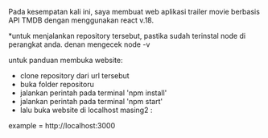 Pada kesempatan kali ini, saya membuat web aplikasi trailer movie berbasis API TMDB  dengan menggunakan react v.18.

*untuk menjalankan repository tersebut, pastika sudah terinstal node di perangkat anda. denan mengecek node -v

untuk panduan membuka website:

- clone repository dari url tersebut
- buka folder repositoru
- jalankan perintah pada terminal 'npm install'
- jalankan perintah pada terminal 'npm start'
- lalu buka website di localhost masing2 : 
  
example = http://localhost:3000


